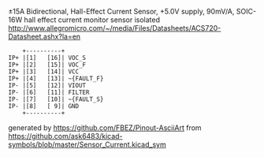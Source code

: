 ±15A Bidirectional, Hall-Effect Current Sensor, +5.0V supply, 90mV/A, SOIC-16W
hall effect current monitor sensor isolated
http://www.allegromicro.com/~/media/Files/Datasheets/ACS720-Datasheet.ashx?la=en


	    +----------+
	IP+ |[1]   [16]| VOC_S
	IP+ |[2]   [15]| VOC_F
	IP+ |[3]   [14]| VCC
	IP+ |[4]   [13]| ~{FAULT_F}
	IP- |[5]   [12]| VIOUT
	IP- |[6]   [11]| FILTER
	IP- |[7]   [10]| ~{FAULT_S}
	IP- |[8]   [ 9]| GND
	    +----------+


generated by https://github.com/FBEZ/Pinout-AsciiArt from https://github.com/ask6483/kicad-symbols/blob/master/Sensor_Current.kicad_sym